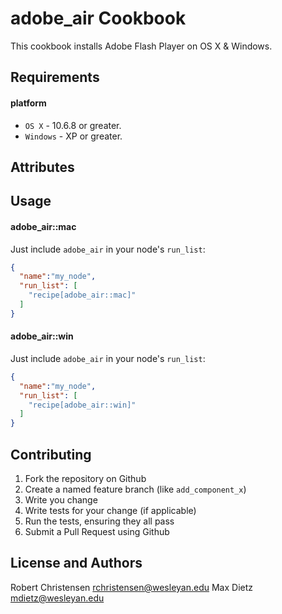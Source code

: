 adobe_air Cookbook
===========================
This cookbook installs Adobe Flash Player on OS X & Windows.

Requirements
------------
#### platform
- `OS X` - 10.6.8 or greater.
- `Windows` - XP or greater.

Attributes
----------

Usage
-----
#### adobe_air::mac

Just include `adobe_air` in your node's `run_list`:

```json
{
  "name":"my_node",
  "run_list": [
    "recipe[adobe_air::mac]"
  ]
}
```

#### adobe_air::win

Just include `adobe_air` in your node's `run_list`:

```json
{
  "name":"my_node",
  "run_list": [
    "recipe[adobe_air::win]"
  ]
}
```

Contributing
------------

1. Fork the repository on Github
2. Create a named feature branch (like `add_component_x`)
3. Write you change
4. Write tests for your change (if applicable)
5. Run the tests, ensuring they all pass
6. Submit a Pull Request using Github

License and Authors
-------------------
Robert Christensen <rchristensen@wesleyan.edu>
Max Dietz <mdietz@wesleyan.edu>